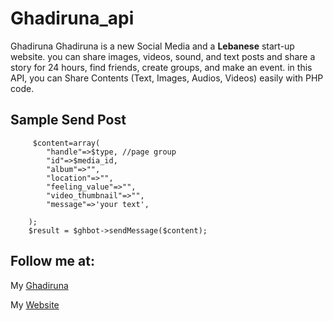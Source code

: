 # Ghadiruna_api
Ghadiruna
Ghadiruna is a new Social Media and a __Lebanese__ start-up website. you can share images, videos, sound, and text posts and share a story for 24 hours, find friends, create groups, and make an event.
in this API, you can Share Contents (Text, Images, Audios, Videos) easily with PHP code.

## Sample Send Post 
```
     $content=array(
        "handle"=>$type, //page group
        "id"=>$media_id,
        "album"=>"",
        "location"=>"",
        "feeling_value"=>"",
        "video_thumbnail"=>"",
        "message"=>'your text',

    );
    $result = $ghbot->sendMessage($content);
 ```

## Follow me at: 
My [Ghadiruna](https://www.ghadiruna.com/pages/skhanzadeh_ir)

My [Website](https://skhanzadeh.ir)
